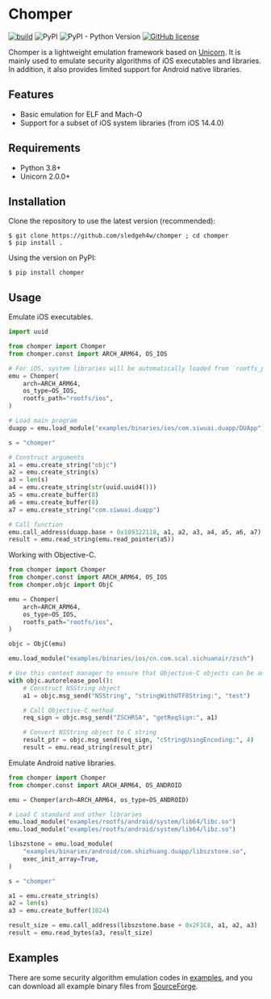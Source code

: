 # Chomper

[![build](https://github.com/sledgeh4w/chomper/actions/workflows/tests.yml/badge.svg)](https://github.com/sledgeh4w/chomper/actions/workflows/tests.yml)
![PyPI](https://img.shields.io/pypi/v/chomper)
![PyPI - Python Version](https://img.shields.io/pypi/pyversions/chomper)
[![GitHub license](https://img.shields.io/github/license/sledgeh4w/chomper)](https://github.com/sledgeh4w/chomper/blob/main/LICENSE)

Chomper is a lightweight emulation framework based on [Unicorn](https://github.com/unicorn-engine/unicorn). It is mainly used to emulate security algorithms of iOS executables and libraries. In addition, it also provides limited support for Android native libraries.

## Features

- Basic emulation for ELF and Mach-O
- Support for a subset of iOS system libraries (from iOS 14.4.0)

## Requirements

- Python 3.8+
- Unicorn 2.0.0+

## Installation

Clone the repository to use the latest version (recommended):

```
$ git clone https://github.com/sledgeh4w/chomper ; cd chomper
$ pip install .
```

Using the version on PyPI:

```
$ pip install chomper
```

## Usage

Emulate iOS executables.

```python
import uuid

from chomper import Chomper
from chomper.const import ARCH_ARM64, OS_IOS

# For iOS, system libraries will be automatically loaded from `rootfs_path`
emu = Chomper(
    arch=ARCH_ARM64,
    os_type=OS_IOS,
    rootfs_path="rootfs/ios",
)

# Load main program
duapp = emu.load_module("examples/binaries/ios/com.siwuai.duapp/DUApp")

s = "chomper"

# Construct arguments
a1 = emu.create_string("objc")
a2 = emu.create_string(s)
a3 = len(s)
a4 = emu.create_string(str(uuid.uuid4()))
a5 = emu.create_buffer(8)
a6 = emu.create_buffer(8)
a7 = emu.create_string("com.siwuai.duapp")

# Call function
emu.call_address(duapp.base + 0x109322118, a1, a2, a3, a4, a5, a6, a7)
result = emu.read_string(emu.read_pointer(a5))
```

Working with Objective-C.

```python
from chomper import Chomper
from chomper.const import ARCH_ARM64, OS_IOS
from chomper.objc import ObjC

emu = Chomper(
    arch=ARCH_ARM64,
    os_type=OS_IOS,
    rootfs_path="rootfs/ios",
)

objc = ObjC(emu)

emu.load_module("examples/binaries/ios/cn.com.scal.sichuanair/zsch")

# Use this context manager to ensure that Objective-C objects can be automatically released
with objc.autorelease_pool():
    # Construct NSString object
    a1 = objc.msg_send("NSString", "stringWithUTF8String:", "test")

    # Call Objective-C method
    req_sign = objc.msg_send("ZSCHRSA", "getReqSign:", a1)

    # Convert NSString object to C string
    result_ptr = objc.msg_send(req_sign, "cStringUsingEncoding:", 4)
    result = emu.read_string(result_ptr)
```

Emulate Android native libraries.

```python
from chomper import Chomper
from chomper.const import ARCH_ARM64, OS_ANDROID

emu = Chomper(arch=ARCH_ARM64, os_type=OS_ANDROID)

# Load C standard and other libraries
emu.load_module("examples/rootfs/android/system/lib64/libc.so")
emu.load_module("examples/rootfs/android/system/lib64/libz.so")

libszstone = emu.load_module(
    "examples/binaries/android/com.shizhuang.duapp/libszstone.so",
    exec_init_array=True,
)

s = "chomper"

a1 = emu.create_string(s)
a2 = len(s)
a3 = emu.create_buffer(1024)

result_size = emu.call_address(libszstone.base + 0x2F1C8, a1, a2, a3)
result = emu.read_bytes(a3, result_size)
```

## Examples
There are some security algorithm emulation codes in [examples](https://github.com/sledgeh4w/chomper/tree/main/examples), and you can download all example binary files from [SourceForge](https://sourceforge.net/projects/chomper-emu/files/examples/binaries/).
